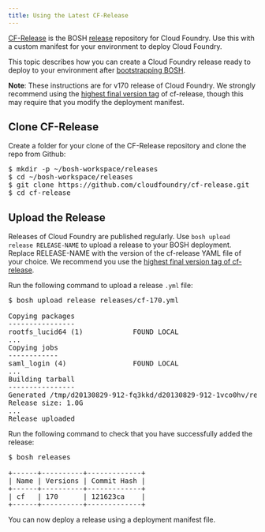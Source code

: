 ```yaml
---
title: Using the Latest CF-Release
---
```


[CF-Release](https://github.com/cloudfoundry/cf-release) is the BOSH [release](http://bosh.io/docs/reference/index.html#bosh-release) repository for Cloud Foundry. Use this with a custom manifest for your environment to deploy Cloud Foundry.

This topic describes how you can create a Cloud Foundry release ready to deploy to your environment after [bootstrapping BOSH](/deploying/).

<p class="note"><strong>Note</strong>: These instructions are for v170 release of Cloud Foundry. We strongly recommend using the <a href="https://github.com/cloudfoundry/cf-release/releases">highest final version tag</a> of cf-release, though this may require that you modify the deployment manifest.</p>

## <a id='clone'></a> Clone CF-Release ##

Create a folder for your clone of the CF-Release repository and clone the repo from Github:

<pre class="terminal">
$ mkdir -p ~/bosh-workspace/releases
$ cd ~/bosh-workspace/releases
$ git clone https://github.com/cloudfoundry/cf-release.git
$ cd cf-release
</pre>

## <a id='upload-the-release'></a> Upload the Release ##

Releases of Cloud Foundry are published regularly.
Use `bosh upload release RELEASE-NAME` to upload a release to your BOSH
deployment. Replace RELEASE-NAME with the version of the cf-release YAML file of
your choice.
We recommend you use the [highest final version tag of cf-release](https://github.com/cloudfoundry/cf-release/releases).

Run the following command to upload a release `.yml` file:

<pre class="terminal">
$ bosh upload release releases/cf-170.yml

Copying packages
----------------
rootfs_lucid64 (1)            FOUND LOCAL
...
Copying jobs
------------
saml_login (4)                FOUND LOCAL
...
Building tarball
----------------
Generated /tmp/d20130829-912-fq3kkd/d20130829-912-1vco0hv/release.tgz
Release size: 1.0G
...
Release uploaded
</pre>

Run the following command to check that you have successfully added the release:

<pre class="terminal">
$ bosh releases

+------+----------+-------------+
| Name | Versions | Commit Hash |
+------+----------+-------------+
| cf   | 170      | 121623ca    |
+------+----------+-------------+
</pre>

You can now deploy a release using a deployment manifest file.